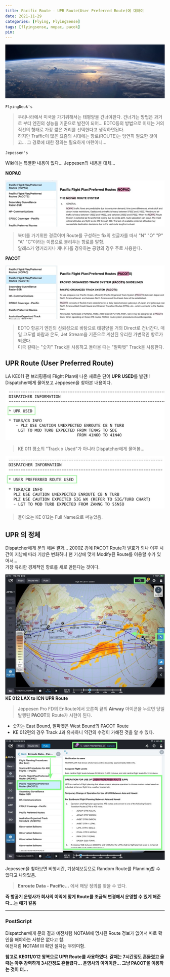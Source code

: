 ```yaml
---
title: Pacific Route - UPR Route(User Preferred Route)에 대하여
date: 2021-11-29
categories: [Flying, FlyingSense]
tags: [flyingsense, nopac, pacok]
pin:
---
```


![arinc](/img/flying/sense/pacific.jpg)

`FlyingDeuk's`
> 우리나라에서 미국을 가기위해서는 태평양을 건너야한다. 건너가는 방법은 과거로 부터 엔진의 성능을 기준으로 발전이 되어... EDTO등의 방법으로 이제는 거의 직선의 형태로 가장 짧은 거리를 선택한다고 생각하면된다. <br>
하지만 Traffic이 많은 요즘의 시대에는 항로(ROUTE)는 당연히 필요한 것이고... 그 경로에 대한 정의는 필요하게 마련이니...

`Jepessen's`

Wiki에는 특별한 내용이 없다... Jeppesen의 내용을 대체...

**NOPAC**

![upr](/img/flying/sense/nopac.jpg)
>북미를 가기위한 경로이며 Route를 구성하는 fix의 첫글자를 따서 "N" "O" "P" "A" "C"이라는 이름으로 불리우는 항로를 말함. <br>
알래스카 앵커리지나 캐나다를 경유하는 공항의 경우 주로 사용한다.

**PACOT**

![upr](/img/flying/sense/pacot.jpg)
>EDTO 항공기 엔진의 신뢰성으로 바탕으로 태평양을 거의 Direct로 건너간다. 매일 고도별 바람과 온도, Jet Stream을 기준으로 계산된 유리한 가변적인 항로가 되겠다. <br>
미국 갈때는 "숫자" Track을 사용하고 돌아올 때는 "알파벳" Track을 사용한다.

## UPR Route (User Preferred Route)
LA KE011 편 브리핑중에 Flight Plan에 나온 새로운 단어 **UPR USED**를 발견!! <br>
Dispatcher에게 물어보고 Jeppesen을 찾아본 내용이다.

![upr](/img/flying/sense/upr1.jpg)
> KE 011 평소의 "Track x Used"가 아니라 Dispatcher에게 물어봄...

![upr](/img/flying/sense/upr2.jpg)
> 돌아오는 KE 012는 Full Name으로 써놓았음.

## UPR 의 정체

Dispatcher에게 문의 해본 결과... 2000Z 경에 PACOT Route가 발효가 되나 이후 시간이 지남에 따라 기상은 변화하니 현 기상에 맞게 Modify된 Route를 이용할 수가 있어서... <br>
가장 유리한 경제적인 항로를 새로 만든다는 것이다.

![upr](/img/flying/sense/upr3.jpg)
**KE 012 LAX to ICN UPR Route**
> Jeppesen Pro FD의 EnRoute에서 오른쪽 끝의 **Airway** 아이콘을 누르면 당일 발행된 **PACOT**의 Route가 시현이 된다.
- 숫자는 East Bound, 알파벳은 West Bound의 PACOT Route
- KE 012편의 경우 Track J과 유사하니 약간의 수정이 가해진 것을 알 수 있다.

![upr](/img/flying/sense/upr4.jpg)

Jepessen을 찾아보면 비행시간, 기상예보등으로 Random Route를 Planning할 수 있다고 나와있음.
> **Enroute Data - Pacific...** 에서 해당 정의를 찾을 수 있다.

**즉 항공기 운영사가 회사의 이익에 맞게 Route를 조금씩 변경해서 운영할 수 있게 해준다...는 얘기 같음**

------

### PostScript
Dispatcher에게 문의 결과 예전처럼 NOTAM에 명시된 Route 정보가 없어서 따로 확인을 해야하는 사항은 없다고 함. <br>
예전처럼 NOTAM III 확인 절차는 무의미함. <br>

**참고로 KE011/012 왕복으로 UPR Route를 사용하였다. 갈때는 7시간정도 흔들렸고 올때는 아주 강력하게 3시간정도 흔들렸다... 운영사의 이익이란... 그냥 PACOT을 이용하는 것이 더...** 

